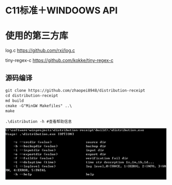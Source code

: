 # C11标准＋WINDOOWS API

# 使用的第三方库

log.c https://github.com/rxi/log.c

tiny-regex-c https://github.com/kokke/tiny-regex-c

## 源码编译
```
git clone https://github.com/zhaopei8948/distribution-receipt
cd distribution-receipt
md build
cmake -G"MinGW Makefiles" ..\
make

.\distribution -h #查看帮助信息
```
![image](https://github.com/zhaopei8948/distribution-receipt/blob/master/images/distribution-help.png)
